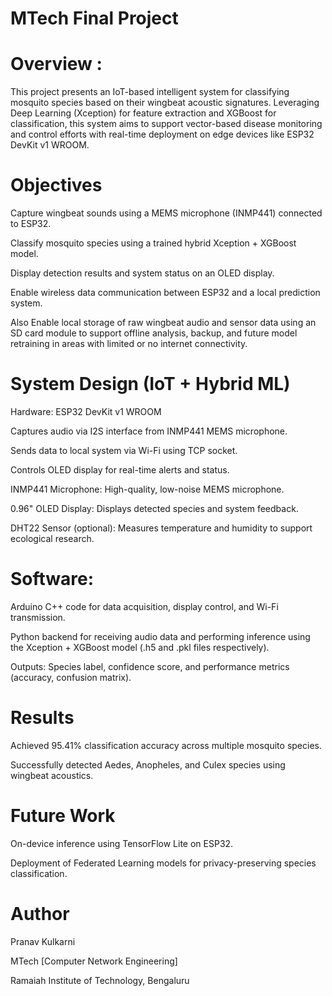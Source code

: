 # MTech Final Project
# Overview : 
This project presents an IoT-based intelligent system for classifying mosquito species based on their wingbeat acoustic signatures. Leveraging Deep Learning (Xception) for feature extraction and XGBoost for classification, this system aims to support vector-based disease monitoring and control efforts with real-time deployment on edge devices like ESP32 DevKit v1 WROOM.

# Objectives
Capture wingbeat sounds using a MEMS microphone (INMP441) connected to ESP32.

Classify mosquito species using a trained hybrid Xception + XGBoost model.

Display detection results and system status on an OLED display.

Enable wireless data communication between ESP32 and a local prediction system.

Also Enable local storage of raw wingbeat audio and sensor data using an SD card module to support offline analysis, backup, and future model retraining in areas with limited or no internet connectivity.

# System Design (IoT + Hybrid ML)
Hardware:
ESP32 DevKit v1 WROOM

Captures audio via I2S interface from INMP441 MEMS microphone.

Sends data to local system via Wi-Fi using TCP socket.

Controls OLED display for real-time alerts and status.

INMP441 Microphone: High-quality, low-noise MEMS microphone.

0.96" OLED Display: Displays detected species and system feedback.

DHT22 Sensor (optional): Measures temperature and humidity to support ecological research.

# Software:
Arduino C++ code for data acquisition, display control, and Wi-Fi transmission.

Python backend for receiving audio data and performing inference using the Xception + XGBoost model (.h5 and .pkl files respectively).

Outputs: Species label, confidence score, and performance metrics (accuracy, confusion matrix).

# Results
Achieved 95.41% classification accuracy across multiple mosquito species.

Successfully detected Aedes, Anopheles, and Culex species using wingbeat acoustics.

# Future Work
On-device inference using TensorFlow Lite on ESP32.

Deployment of Federated Learning models for privacy-preserving species classification.


# Author 
Pranav Kulkarni

MTech [Computer Network Engineering]

Ramaiah Institute of Technology, Bengaluru 
